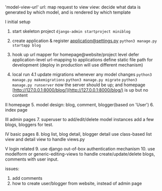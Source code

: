 'model-view-url'
url: map request to view
view: decide what data is generated by which model, and is rendered by which template

I initial setup
1. start skeleton project
    `django-admin startproject miniblog`

2. create application & register application@settings.py
    `python3 manage.py startapp blog`

3. hook up url mapper for homepage@website/project level
    defer application-level url-mapping to applications
    define static file path for development (deploy in production will use different mechanism)

4. local run
    4.1 update migrations whenever any model changes
`python3 manage.py makemigrations`
`python3 manage.py migrate`
`python3 manage.py runserver`
now the server should be up; and homepage [http://127.0.0.1:8000/blog/](http://127.0.0.1:8000/blog/) is up but no content

II homepage
5. model design: blog, comment, blogger(based on 'User')
6. index page 

III admin pages
7. superuser to add/edit/delete model instances
    add a few blogs, bloggers for test.  

IV basic pages
8. blog list, blog detail, blogger detail
    use class-based list view and detail view to handle views.py

V login related
9. use django out-of-box authentication mechanism
10. use modelform or generic-editing-views to handle create/update/delete blogs, comments with user input.

issues:
1. add comments
2. how to create user/blogger from website, instead of admin page